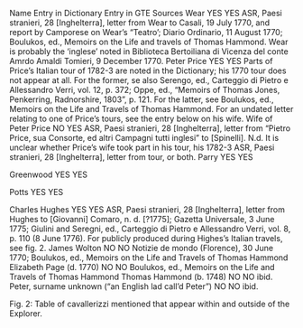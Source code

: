 
Name	Entry in Dictionary	Entry in GTE	Sources
Wear	YES	YES
ASR, Paesi stranieri, 28 [Inghelterra], letter from Wear to Casali, 19 July 1770, and report by Camporese on Wear’s “Teatro’; Diario Ordinario, 11 August 1770; Boulukos, ed., Memoirs on the Life and travels of Thomas Hammond. Wear is probably the ‘inglese’ noted in Biblioteca Bertoiliana di Vicenza del conte Amrdo Amaldi Tomieri, 9 December 1770.
Peter Price	YES	YES
Parts of Price’s Italian tour of 1782-3 are noted in the Dictionary; his 1770 tour does not appear at all. For the former, se also Serengo, ed., Carteggio di Pietro e Allessandro Verri, vol. 12, p. 372; Oppe, ed., “Memoirs of Thomas Jones, Penkerring, Radnorshire, 1803”, p. 121. For the latter, see Boulukos, ed., Memoirs on the Life and Travels of Thomas Hammond. For an undated letter relating to one of Price’s tours, see the entry below on his wife.
Wife of Peter Price	NO	YES
ASR, Paesi stranieri, 28 [Inghelterra], letter from “Pietro Price, sua Consorte, ed altri Campagni tutti inglesi” to [Spinelli]. N.d. It is unclear whether Price’s wife took part in his tour, his 1782-3 ASR, Paesi stranieri, 28 [Inghelterra], letter from tour, or both.
Parry	YES	YES

Greenwood	YES	YES

Potts	YES	YES

Charles Hughes	YES	YES
ASR, Paesi stranieri, 28 [Inghelterra], letter from Hughes to [Giovanni] Comaro, n. d. [?1775]; Gazetta Universale, 3 June 1775; Giulini and Seregni, ed., Carteggio di Pietro e Allessandro Verri, vol. 8, p. 110 (8 June 1776). For publicly produced during Highes’s Italian travels, see fig. 2.
James Wolton	NO	NO	Notizie de mondo (Florence), 30 June 1770; Boulukos, ed., Memoirs on the Life and Travels of Thomas Hammond
Elizabeth Page (d. 1770)	NO	NO	Boulukos, ed., Memoirs on the Life and Travels of Thomas Hammond
Thomas Hammond (b. 1748)	NO	NO	ibid.
Peter, surname unknown (“an English lad call’d Peter”)	NO	NO	ibid.

Fig. 2: Table of cavallerizzi mentioned that appear within and outside of the Explorer.